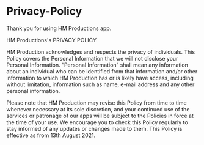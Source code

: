 # Privacy-Policy

Thank you for using HM Productions app.

HM Productions's PRIVACY POLICY

HM Production acknowledges and respects the privacy of individuals. This Policy covers the Personal Information that we will not disclose your Personal Information. “Personal Information” shall mean any information about an individual who can be identified from that information and/or other information to which HM Production has or is likely have access, including without limitation, information such as name, e-mail address and any other personal information.

Please note that HM Production may revise this Policy from time to time whenever necessary at its sole discretion, and your continued use of the services or patronage of our apps will be subject to the Policies in force at the time of your use. We encourage you to check this Policy regularly to stay informed of any updates or changes made to them. This Policy is effective as from 13th August 2021. 
